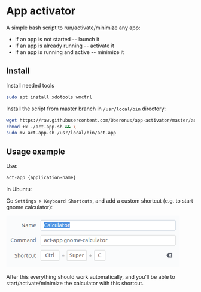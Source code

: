 # App activator

A simple bash script to run/activate/minimize any app:

- If an app is not started -- launch it
- If an app is already running -- activate it
- If an app is running and active -- minimize it

## Install

Install needed tools

```bash
sudo apt install xdotools wmctrl 
```

Install the script from master branch in `/usr/local/bin` directory:

```bash
wget https://raw.githubusercontent.com/Oberonus/app-activator/master/act-app.sh && \
chmod +x ./act-app.sh && \
sudo mv act-app.sh /usr/local/bin/act-app
```

## Usage example

Use:

```bash
act-app {application-name}
```

In Ubuntu:

Go `Settings > Keyboard Shortcuts`, and add a custom shortcut (e.g. to start gnome calculator):

![calc-shortcut](example-shortcut-calc.png)

After this everything should work automatically, and you'll be able to start/activate/minimize the calculator with this
shortcut. 
